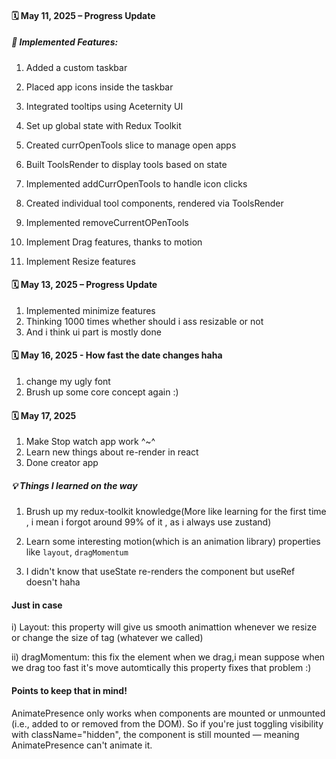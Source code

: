 #### 🗓️ May 11, 2025 – Progress Update

##### 🔧 Implemented Features:

1. Added a custom taskbar

2. Placed app icons inside the taskbar
3. Integrated tooltips using Aceternity UI
4. Set up global state with Redux Toolkit
5. Created currOpenTools slice to manage open apps
6. Built ToolsRender to display tools based on state
7. Implemented addCurrOpenTools to handle icon clicks
8. Created individual tool components, rendered via ToolsRender
9. Implemented removeCurrentOPenTools
10. Implement Drag features, thanks to motion
11. Implement Resize features

#### 🗓️ May 13, 2025 – Progress Update

1. Implemented minimize features
2. Thinking 1000 times whether should i ass resizable or not
3. And i think ui part is mostly done

#### 🗓️ May 16, 2025 - How fast the date changes haha

1. change my ugly font
2. Brush up some core concept again :)

#### 🗓️ May 17, 2025

1. Make Stop watch app work ^~^
2. Learn new things about re-render in react
3. Done creator app 

##### 💡 Things I learned on the way

1. Brush up my redux-toolkit knowledge(More like learning for the first time , i mean i forgot around 99% of it , as i always use zustand)

2. Learn some interesting motion(which is an animation library) properties like `layout`, `dragMomentum`

3. I didn't know that useState re-renders the component but useRef doesn't haha

#### Just in case

i) Layout: this property will give us smooth animattion whenever we resize or change the size of tag (whatever we called)

ii) dragMomentum: this fix the element when we drag,i mean suppose when we drag too fast it's move automtically this property fixes that problem :)

#### Points to keep that in mind!

AnimatePresence only works when components are mounted or unmounted (i.e., added to or removed from the DOM). So if you're just toggling visibility with className="hidden", the component is still mounted — meaning AnimatePresence can't animate it.
